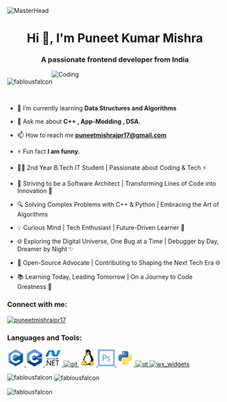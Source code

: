 ![MasterHead](https://user-images.githubusercontent.com/74038190/225813708-98b745f2-7d22-48cf-9150-083f1b00d6c9.gif)
<h1 align="center">Hi 👋, I'm Puneet Kumar Mishra</h1>
<h3 align="center">A passionate frontend developer from India</h3>
<img align="right" alt="Coding" width="400" src="https://media3.giphy.com/media/v1.Y2lkPTc5MGI3NjExemplY29qNDJpZXl1OW5xeWQ2aG10Ym9oMmdvemsyZWN1NWNjdXljbSZlcD12MV9naWZzX3NlYXJjaCZjdD1n/2IudUHdI075HL02Pkk/source.gif"> 

<p align="left"> <img src="https://komarev.com/ghpvc/?username=fablousfalcon&label=Profile%20views&color=0e75b6&style=flat" alt="fablousfalcon" /> </p>

<p align="left"> <a href="https://twitter.com/" target="blank"><img src="https://img.shields.io/twitter/follow/?logo=twitter&style=for-the-badge" alt="" /></a> </p>

- 🌱 I’m currently learning **Data Structures and Algorithms**

- 💬 Ask me about **C++ , App-Modding , DSA.**

- 📫 How to reach me **puneetmishrajpr17@gmail.com**

- ⚡ Fun fact **I am funny.**
  
- 👨‍💻 2nd Year B.Tech IT Student | Passionate about Coding & Tech ⚡️

- 🚀 Striving to be a Software Architect | Transforming Lines of Code into Innovation 🌟

- 🔍 Solving Complex Problems with C++ & Python | Embracing the Art of Algorithms

- 💡 Curious Mind | Tech Enthusiast | Future-Driven Learner 🌌

- 🌐 Exploring the Digital Universe, One Bug at a Time | Debugger by Day, Dreamer by Night ✨

- 🌈 Open-Source Advocate | Contributing to Shaping the Next Tech Era 🌐

- 📚 Learning Today, Leading Tomorrow | On a Journey to Code Greatness 🚀

<h3 align="left">Connect with me:</h3>
<p align="left">
<a href="https://instagram.com/puneetmishrajpr17" target="blank"><img align="center" src="https://raw.githubusercontent.com/rahuldkjain/github-profile-readme-generator/master/src/images/icons/Social/instagram.svg" alt="puneetmishrajpr17" height="30" width="40" /></a>
</p>

<h3 align="left">Languages and Tools:</h3>
<p align="left"> <a href="https://www.cprogramming.com/" target="_blank" rel="noreferrer"> <img src="https://raw.githubusercontent.com/devicons/devicon/master/icons/c/c-original.svg" alt="c" width="40" height="40"/> </a> <a href="https://www.w3schools.com/cpp/" target="_blank" rel="noreferrer"> <img src="https://raw.githubusercontent.com/devicons/devicon/master/icons/cplusplus/cplusplus-original.svg" alt="cplusplus" width="40" height="40"/> </a> <a href="https://dotnet.microsoft.com/" target="_blank" rel="noreferrer"> <img src="https://raw.githubusercontent.com/devicons/devicon/master/icons/dot-net/dot-net-original-wordmark.svg" alt="dotnet" width="40" height="40"/> </a> <a href="https://git-scm.com/" target="_blank" rel="noreferrer"> <img src="https://www.vectorlogo.zone/logos/git-scm/git-scm-icon.svg" alt="git" width="40" height="40"/> </a> <a href="https://www.linux.org/" target="_blank" rel="noreferrer"> <img src="https://raw.githubusercontent.com/devicons/devicon/master/icons/linux/linux-original.svg" alt="linux" width="40" height="40"/> </a> <a href="https://www.photoshop.com/en" target="_blank" rel="noreferrer"> <img src="https://raw.githubusercontent.com/devicons/devicon/master/icons/photoshop/photoshop-line.svg" alt="photoshop" width="40" height="40"/> </a> <a href="https://www.python.org" target="_blank" rel="noreferrer"> <img src="https://raw.githubusercontent.com/devicons/devicon/master/icons/python/python-original.svg" alt="python" width="40" height="40"/> </a> <a href="https://www.qt.io/" target="_blank" rel="noreferrer"> <img src="https://upload.wikimedia.org/wikipedia/commons/0/0b/Qt_logo_2016.svg" alt="qt" width="40" height="40"/> </a> <a href="https://www.wxwidgets.org/" target="_blank" rel="noreferrer"> <img src="https://upload.wikimedia.org/wikipedia/commons/b/bb/WxWidgets.svg" alt="wx_widgets" width="40" height="40"/> </a> </p>

<p><img align="left" src="https://github-readme-stats.vercel.app/api/top-langs?username=fablousfalcon&show_icons=true&locale=en&layout=compact" alt="fablousfalcon" /></p>

<p>&nbsp;<img align="center" src="https://github-readme-stats.vercel.app/api?username=fablousfalcon&show_icons=true&locale=en" alt="fablousfalcon" /></p>

<p><img align="center" src="https://github-readme-streak-stats.herokuapp.com/?user=fablousfalcon&" alt="fablousfalcon" /></p>
